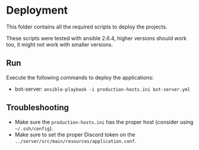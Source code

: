 # Deployment

This folder contains all the required scripts to deploy the projects.

These scripts were tested with ansible 2.6.4, higher versions should work too, it might not work with smaller versions.

## Run
Execute the following commands to deploy the applications:
- bot-server: `ansible-playbook -i production-hosts.ini bot-server.yml`

## Troubleshooting
- Make sure the `production-hosts.ini` has the proper host (consider using `~/.ssh/config`).
- Make sure to set the proper Discord token on the `../server/src/main/resources/application.conf`.
